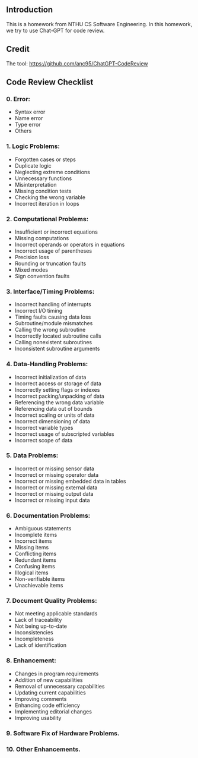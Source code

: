 ## Introduction
This is a homework from NTHU CS Software Engineering.
In this homework, we try to use Chat-GPT for code review.
## Credit
The tool: https://github.com/anc95/ChatGPT-CodeReview


## Code Review Checklist

### 0. Error:
   - Syntax error
   - Name error
   - Type error
   - Others

### 1. Logic Problems:
   - Forgotten cases or steps
   - Duplicate logic
   - Neglecting extreme conditions
   - Unnecessary functions
   - Misinterpretation
   - Missing condition tests
   - Checking the wrong variable
   - Incorrect iteration in loops

### 2. Computational Problems:
   - Insufficient or incorrect equations
   - Missing computations
   - Incorrect operands or operators in equations
   - Incorrect usage of parentheses
   - Precision loss
   - Rounding or truncation faults
   - Mixed modes
   - Sign convention faults

### 3. Interface/Timing Problems:
   - Incorrect handling of interrupts
   - Incorrect I/O timing
   - Timing faults causing data loss
   - Subroutine/module mismatches
   - Calling the wrong subroutine
   - Incorrectly located subroutine calls
   - Calling nonexistent subroutines
   - Inconsistent subroutine arguments

### 4. Data-Handling Problems:
   - Incorrect initialization of data
   - Incorrect access or storage of data
   - Incorrectly setting flags or indexes
   - Incorrect packing/unpacking of data
   - Referencing the wrong data variable
   - Referencing data out of bounds
   - Incorrect scaling or units of data
   - Incorrect dimensioning of data
   - Incorrect variable types
   - Incorrect usage of subscripted variables
   - Incorrect scope of data

### 5. Data Problems:
   - Incorrect or missing sensor data
   - Incorrect or missing operator data
   - Incorrect or missing embedded data in tables
   - Incorrect or missing external data
   - Incorrect or missing output data
   - Incorrect or missing input data

### 6. Documentation Problems:
   - Ambiguous statements
   - Incomplete items
   - Incorrect items
   - Missing items
   - Conflicting items
   - Redundant items
   - Confusing items
   - Illogical items
   - Non-verifiable items
   - Unachievable items

### 7. Document Quality Problems:
   - Not meeting applicable standards
   - Lack of traceability
   - Not being up-to-date
   - Inconsistencies
   - Incompleteness
   - Lack of identification

### 8. Enhancement:
   - Changes in program requirements
   - Addition of new capabilities
   - Removal of unnecessary capabilities
   - Updating current capabilities
   - Improving comments
   - Enhancing code efficiency
   - Implementing editorial changes
   - Improving usability

### 9. Software Fix of Hardware Problems.

### 10. Other Enhancements.
